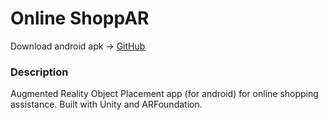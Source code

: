 <h1> Online ShoppAR </h1>

Download android apk -> [GitHub](https://github.com/aditdesai/OnlineShoppAR/releases/download/v1/OnlineShoppAR.apk)
<br>

<h3> Description </h3>
Augmented Reality Object Placement app (for android) for online shopping assistance. Built with Unity and ARFoundation.

